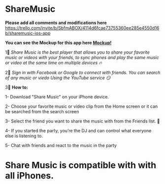 # ShareMusic

**Please add all comments and modifications here**
https://trello.com/invite/b/SbfmABOX/4114d6fcae73755360ee285e4550d16b/sharemusic-ios-app

**You can see the Mockup for this app here [Mockup!](https://drive.google.com/file/d/1-WnH6VhaeZ5VxcgIVbFcNu-gV0hSUa10/view?usp=sharing)**


1⃣ *Share Music is the best player that allows you to share your favorite music or videos with your friends, to sync phones and play the same music or video at the same time on multiple devices 🔥*
 
2⃣ *Sign in with Facebook or Google to connect with friends. You can search of any music or viedo Using the YouTube service 😏*

3⃣ **How to:** 

1- Download "Share Music" on your iPhone device.

2- Choose your favorite music or video clip from the Home screen or it can be searched from the search screen

3- Select the friend you want to share the music with from the Friends list. 🙌

4- If you started the party, you’re the DJ and can control what everyone else is listening to.

5- Chat with friends and react to the music in the party 


# Share Music is compatible with with all iPhones.
